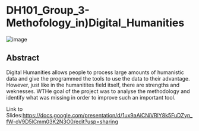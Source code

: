 # DH101_Group_3-Methofology_in)Digital_Humanities

![image](https://user-images.githubusercontent.com/84870433/124705639-d4be9b00-deaa-11eb-8c51-f4ff56e45ae3.png)

## Abstract
Digital Humanities allows people to process large amounts of humanistic data and give the programmed the tools to use the data to their advantage. However, just like in the humanitites field itself, there are strengths and weknesses. WTHe goal of the project was to analyse the methodology and identify what was missing in order to improve such an important tool.

Link to Slides:https://docs.google.com/presentation/d/1ux9aAiCNiVRlY8k5FuDZyn_fW-oV9D5lCmm03K2N3O0/edit?usp=sharing
